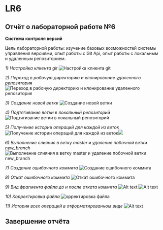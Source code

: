 # LR6
## Отчёт о лабораторной работе №6
__Система контроля версий__

Цель лабораторной работы: изучение базовых возможностей системы
управления версиями, опыт работы с Git Api, опыт работы с локальным и
удаленным репозиторием.

*1) Настройка клиента git*
![Настройка клиента git](image/image-1.png)

*2) Переход в рабочую директорию и клонирование удаленного репозитория*
![Переход в рабочую директорию и клонирование удаленного репозитория](image/image-2.png)

*3) Создание новой ветки*
![Создание новой ветки](image/image-3.png)

*4) Подтягивание ветки в локальный репозиторий*
![Подтягивание ветки в локальный репозиторий](image.png)

*5) Получение истории операций для каждой из веток*
![Получение истории операций для каждой из веток](image-1.png)![](image-2.png)

*6) Выполнение слияния в ветку master и удаление побочной ветки new_branch*
![Выполнение слияния в ветку master и удаление побочной ветки new_branch](image-3.png)

*7) Создание ошибочного коммита*
![Создание ошибочного коммита](image/image-8.png)

*8) Откат ошибочного коммита*
![Откат ошибочного коммита](image-3.png)

*9) Вид фрагмента файла до и после отката коммита*
![Alt text](image/image-10.png)
![Alt text](image/image-11.png)

*10) Корректировка файла*
![орректировка файла](image-1.png)

*11) История всех операций в отформатированном виде*
![Alt text](image-5.png)


## Завершение отчёта
